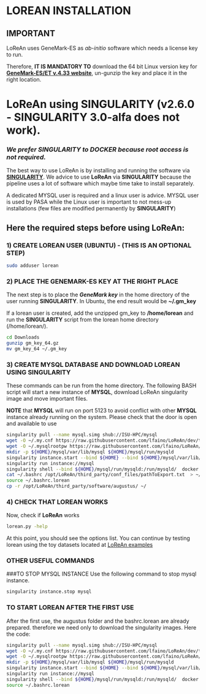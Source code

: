 # LOREAN INSTALLATION

## IMPORTANT
LoReAn uses GeneMark-ES as *ab-initio* software which needs a license key to run. 

Therefore, **IT IS MANDATORY TO** download the 64 bit Linux version key for [**GeneMark-ES/ET v.4.33 website**](http://exon.gatech.edu/GeneMark/license_download.cgi), un-gunzip the key and place it in the right location.


# LoReAn using SINGULARITY (v2.6.0 - SINGULARITY 3.0-alfa does not work).

### ***We prefer **SINGULARITY** to **DOCKER** because root access is not required.*** 

The best way to use LoReAn is by installing and running the software via [**SINGULARITY**](https://www.sylabs.io/). 
We advice to use **LoReAn** via **SINGULARITY** because the pipeline uses a lot of software which maybe time take to 
install separately. 

A dedicated MYSQL user is required and a linux user is advice. MYSQL user is used by PASA while the Linux user 
is important to not mess-up installations (few files are modified permanently by **SINGULARITY**)

## Here the required steps before using **LoReAn**:


### 1) CREATE LOREAN USER (UBUNTU) - (THIS IS AN OPTIONAL STEP) 

```bash
sudo adduser lorean
```

### 2) PLACE THE GENEMARK-ES KEY AT THE RIGHT PLACE 

The next step is to place the ***GeneMark key*** in the home directory of the user running **SINGULARITY**. In Ubuntu, 
the end result would be **~/.gm_key**

If a lorean user is created, add the unzipped gm_key to **/home/lorean** and run the **SINGULARITY** script from the 
lorean home directory (/home/lorean/). 
   

```bash
cd Downloads
gunzip gm_key_64.gz
mv gm_key_64 ~/.gm_key
```

### 3) CREATE MYSQL DATABASE AND DOWNLOAD LOREAN USING SINGULARITY 

These commands can be run from the home directory. The following BASH script will start a new instance of **MYSQL**, download LoReAn
singularity image and move important files.

**NOTE** that **MYSQL** will run on port 5123 to avoid conflict with other **MYSQL** instance already running on the system. Please 
check that the door is open and available to use

```bash
singularity pull --name mysql.simg shub://ISU-HPC/mysql
wget -O ~/.my.cnf https://raw.githubusercontent.com/lfaino/LoReAn/dev/third_party/conf_files/my.cnf 
wget -O ~/.mysqlrootpw https://raw.githubusercontent.com/lfaino/LoReAn/dev/third_party/conf_files/mysqlrootpw
mkdir -p ${HOME}/mysql/var/lib/mysql ${HOME}/mysql/run/mysqld
singularity instance.start --bind ${HOME} --bind ${HOME}/mysql/var/lib/mysql/:/var/lib/mysql --bind ${HOME}/mysql/run/mysqld:/run/mysqld ./mysql.simg mysql
singularity run instance://mysql
singularity shell --bind ${HOME}/mysql/run/mysqld:/run/mysqld/  docker://lfaino/lorean:iprscan_rpMask
cat ~/.bashrc /opt/LoReAn/third_party/conf_files/pathToExport.txt  > ~/.bashrc.lorean
source ~/.bashrc.lorean
cp -r /opt/LoReAn/third_party/software/augustus/ ~/
```



### 4) CHECK THAT LOREAN WORKS

Now, check if  **LoReAn** works
 
 ```bash
lorean.py -help
 ```

At this point, you should see the options list. 
You can continue by testing lorean using the toy datasets located at [LoReAn examples](https://github.com/lfaino/LoReAn_Example)


### OTHER USEFUL COMMANDS

###TO STOP MYSQL INSTANCE 
Use the following command to stop mysql instance.

```bash
singularity instance.stop mysql
```
### TO START LOREAN AFTER THE FIRST USE

After the first use, the augustus folder and the bashrc.lorean are already prepared. therefore we need only to download 
the singularity images. Here the code:

```bash
singularity pull --name mysql.simg shub://ISU-HPC/mysql
wget -O ~/.my.cnf https://raw.githubusercontent.com/lfaino/LoReAn/dev/third_party/conf_files/my.cnf 
wget -O ~/.mysqlrootpw https://raw.githubusercontent.com/lfaino/LoReAn/dev/third_party/conf_files/mysqlrootpw
mkdir -p ${HOME}/mysql/var/lib/mysql ${HOME}/mysql/run/mysqld
singularity instance.start --bind ${HOME} --bind ${HOME}/mysql/var/lib/mysql/:/var/lib/mysql --bind ${HOME}/mysql/run/mysqld:/run/mysqld ./mysql.simg mysql
singularity run instance://mysql
singularity shell --bind ${HOME}/mysql/run/mysqld:/run/mysqld/  docker://lfaino/lorean:iprscan_rpMask
source ~/.bashrc.lorean
```
